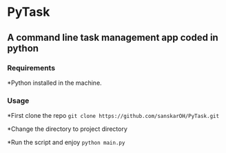 # PyTask

## A command line task management app coded in python

### Requirements
*Python installed in the machine.
### Usage
*First clone the repo
 ```git clone https://github.com/sanskarOH/PyTask.git```

*Change the directory to project directory

*Run the script and enjoy ```python main.py```
